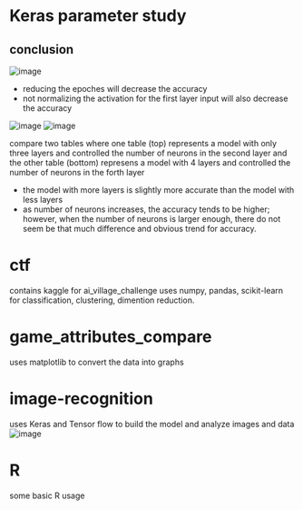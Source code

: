 # Keras parameter study
## conclusion
![image](https://user-images.githubusercontent.com/77596290/202863318-bd1c734e-1565-4457-a214-e51f37548523.png)
- reducing the epoches will decrease the accuracy
- not normalizing the activation for the first layer input will also decrease the accuracy

![image](https://user-images.githubusercontent.com/77596290/202863296-31bb1a40-268f-409e-ab98-ffad224c5299.png)
![image](https://user-images.githubusercontent.com/77596290/202863307-4a4567ec-adf4-4e82-887f-0c9b9a46bd0f.png)

compare two tables where one table (top) represents a model with only three layers and controlled the number of neurons in the second layer and the other table (bottom) represens a model with 4 layers and controlled the number of neurons in the forth layer
- the model with more layers is slightly more accurate than the model with less layers
- as number of neurons increases, the accuracy tends to be higher; however, when the number of neurons is larger enough, there do not seem be that much difference and obvious trend for accuracy.

# ctf
contains kaggle for ai_village_challenge uses numpy, pandas, scikit-learn for classification, clustering, dimention reduction.  
  
# game_attributes_compare
uses matplotlib to convert the data into graphs

# image-recognition
uses Keras and Tensor flow to build the model and analyze images and data
![image](https://user-images.githubusercontent.com/77596290/196324599-8ec2eaa9-59c9-4d6e-a8a6-f8b70cfc3866.png)


# R
some basic R usage
